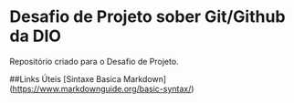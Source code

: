 # Desafio de Projeto sober Git/Github da DIO
Repositório criado para o Desafio de Projeto.

##Links Úteis
[Sintaxe Basica Markdown] (https://www.markdownguide.org/basic-syntax/)

